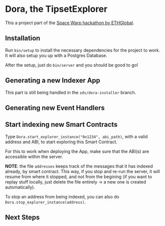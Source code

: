 # Dora, the TipsetExplorer

This a project part of the [Space Warp hackathon by ETHGlobal](https://ethglobal.com/events/spacewarp).

## Installation

Run `bin/setup` to install the necessary dependencies for the project to work. It will also setup you up with a Postgres Database. 

After the setup, just do `bin/server` and you should be good to go!

## Generating a new Indexer App

This part is still being handled in the `zdv/dora-installer` branch.

## Generating new Event Handlers




## Start indexing new Smart Contracts

Type `Dora.start_explorer_instance("0x1234", abi_path)`, with a valid address and ABI, to start exploring this Smart Contract.

For this to work when deploying the App, make sure that the ABI(s) are accessible within the server.

**NOTE**: the file `addresses` keeps track of the messages that it has indexed already, by smart contract. This way, if you stop and re-run the server, it will resume from where it stopped, and not from the begining (if you want to replay stuff locally, just delete the file entirely -> a new one is created automatically).

To stop an address from being indexed, you can also do `Dora.stop_explorer_instance(address)`.

## Next Steps
